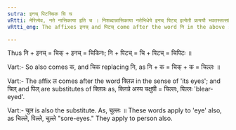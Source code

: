 ```yaml
---
sutra: इनच् पिटच्चिक चि च
vRtti: मेरित्येव, नते नासिकाया इति च । निशब्दान्नासिकाया नतेभिधेये इनच् पिटच् इत्येतौ प्रत्ययौ भवतस्तत्सांन्नियोगेन च निशब्दस्य यथासंख्यं चिक चि इत्येतावादेशौ भवतः ॥
vRtti_eng: The affixes इनच् and पिटच् come after the word नि in the above sense of a hooked nose; and चिक् and चि are the substitutes of नि before those affixes respectively.

---
```

Thus नि + इनच् = चिक् + इनच् = चिकिनः; नि + पिटच् = चि + पिटच् = चिपिटः ॥

Vart:- So also comes क, and चिक replacing नि, as नि + क = चिक् + क = चिल्लः ॥

Vart:- The affix ल comes after the word क्लिन्न in the sense of 'its eyes'; and चिल् and पिल् are substitutes of क्लिन्नः as, क्लिन्ने अस्य चक्षुषी = चिल्लः, पिल्लः 'blear-eyed'.

Vart:- चुल is also the substitute. As, चुल्लः ॥ These words apply to 'eye' also, as चिल्ले, पिल्ले, चुल्ले "sore-eyes." They apply to person also.